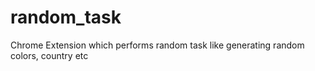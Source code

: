 # random_task
Chrome Extension which performs random task like generating random colors, country etc
